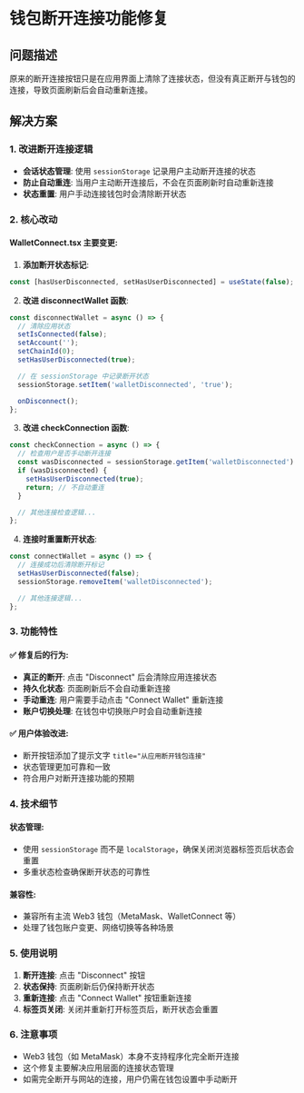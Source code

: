 # 钱包断开连接功能修复

## 问题描述
原来的断开连接按钮只是在应用界面上清除了连接状态，但没有真正断开与钱包的连接，导致页面刷新后会自动重新连接。

## 解决方案

### 1. 改进断开连接逻辑
- **会话状态管理**: 使用 `sessionStorage` 记录用户主动断开连接的状态
- **防止自动重连**: 当用户主动断开连接后，不会在页面刷新时自动重新连接
- **状态重置**: 用户手动连接钱包时会清除断开状态

### 2. 核心改动

#### WalletConnect.tsx 主要变更:

1. **添加断开状态标记**:
```typescript
const [hasUserDisconnected, setHasUserDisconnected] = useState(false);
```

2. **改进 disconnectWallet 函数**:
```typescript
const disconnectWallet = async () => {
  // 清除应用状态
  setIsConnected(false);
  setAccount('');
  setChainId(0);
  setHasUserDisconnected(true);

  // 在 sessionStorage 中记录断开状态
  sessionStorage.setItem('walletDisconnected', 'true');

  onDisconnect();
};
```

3. **改进 checkConnection 函数**:
```typescript
const checkConnection = async () => {
  // 检查用户是否手动断开连接
  const wasDisconnected = sessionStorage.getItem('walletDisconnected') === 'true';
  if (wasDisconnected) {
    setHasUserDisconnected(true);
    return; // 不自动重连
  }

  // 其他连接检查逻辑...
};
```

4. **连接时重置断开状态**:
```typescript
const connectWallet = async () => {
  // 连接成功后清除断开标记
  setHasUserDisconnected(false);
  sessionStorage.removeItem('walletDisconnected');

  // 其他连接逻辑...
};
```

### 3. 功能特性

#### ✅ 修复后的行为:
- **真正的断开**: 点击 "Disconnect" 后会清除应用连接状态
- **持久化状态**: 页面刷新后不会自动重新连接
- **手动重连**: 用户需要手动点击 "Connect Wallet" 重新连接
- **账户切换处理**: 在钱包中切换账户时会自动重新连接

#### ✅ 用户体验改进:
- 断开按钮添加了提示文字 `title="从应用断开钱包连接"`
- 状态管理更加可靠和一致
- 符合用户对断开连接功能的预期

### 4. 技术细节

#### 状态管理:
- 使用 `sessionStorage` 而不是 `localStorage`，确保关闭浏览器标签页后状态会重置
- 多重状态检查确保断开状态的可靠性

#### 兼容性:
- 兼容所有主流 Web3 钱包（MetaMask、WalletConnect 等）
- 处理了钱包账户变更、网络切换等各种场景

### 5. 使用说明

1. **断开连接**: 点击 "Disconnect" 按钮
2. **状态保持**: 页面刷新后仍保持断开状态
3. **重新连接**: 点击 "Connect Wallet" 按钮重新连接
4. **标签页关闭**: 关闭并重新打开标签页后，断开状态会重置

### 6. 注意事项

- Web3 钱包（如 MetaMask）本身不支持程序化完全断开连接
- 这个修复主要解决应用层面的连接状态管理
- 如需完全断开与网站的连接，用户仍需在钱包设置中手动断开